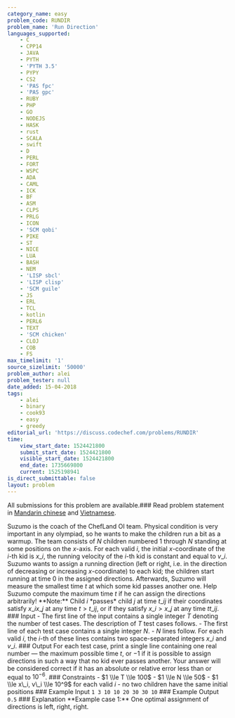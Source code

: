 ```yaml
---
category_name: easy
problem_code: RUNDIR
problem_name: 'Run Direction'
languages_supported:
    - C
    - CPP14
    - JAVA
    - PYTH
    - 'PYTH 3.5'
    - PYPY
    - CS2
    - 'PAS fpc'
    - 'PAS gpc'
    - RUBY
    - PHP
    - GO
    - NODEJS
    - HASK
    - rust
    - SCALA
    - swift
    - D
    - PERL
    - FORT
    - WSPC
    - ADA
    - CAML
    - ICK
    - BF
    - ASM
    - CLPS
    - PRLG
    - ICON
    - 'SCM qobi'
    - PIKE
    - ST
    - NICE
    - LUA
    - BASH
    - NEM
    - 'LISP sbcl'
    - 'LISP clisp'
    - 'SCM guile'
    - JS
    - ERL
    - TCL
    - kotlin
    - PERL6
    - TEXT
    - 'SCM chicken'
    - CLOJ
    - COB
    - FS
max_timelimit: '1'
source_sizelimit: '50000'
problem_author: alei
problem_tester: null
date_added: 15-04-2018
tags:
    - alei
    - binary
    - cook93
    - easy
    - greedy
editorial_url: 'https://discuss.codechef.com/problems/RUNDIR'
time:
    view_start_date: 1524421800
    submit_start_date: 1524421800
    visible_start_date: 1524421800
    end_date: 1735669800
    current: 1525198941
is_direct_submittable: false
layout: problem
---
```

All submissions for this problem are available.### Read problem statement in [Mandarin chinese](http://www.codechef.com/download/translated/COOK93/mandarin/RUNDIR.pdf) and [Vietnamese](http://www.codechef.com/download/translated/COOK93/vietnamese/RUNDIR.pdf).

Suzumo is the coach of the ChefLand OI team. Physical condition is very important in any olympiad, so he wants to make the children run a bit as a warmup. The team consists of $N$ children numbered $1$ through $N$ standing at some positions on the $x$-axis. For each valid $i$, the initial $x$-coordinate of the $i$-th kid is $x\_i$, the running velocity of the $i$-th kid is constant and equal to $v\_i$. Suzumo wants to assign a running direction (left or right, i.e. in the direction of decreasing or increasing $x$-coordinate) to each kid; the children start running at time $0$ in the assigned directions. Afterwards, Suzumo will measure the smallest time $t$ at which some kid passes another one. Help Suzumo compute the maximum time $t$ if he can assign the directions arbitrarily! \*\*Note:\*\* Child $i$ \*passes\* child $j$ at time $t\_{ij}$ if their coordinates satisfy $x\_i x\_j$ at any time $t > t\_{ij}$, or if they satisfy $x\_i > x\_j$ at any time $t t\_{ij}$. ### Input - The first line of the input contains a single integer $T$ denoting the number of test cases. The description of $T$ test cases follows. - The first line of each test case contains a single integer $N$. - $N$ lines follow. For each valid $i$, the $i$-th of these lines contains two space-separated integers $x\_i$ and $v\_i$. ### Output For each test case, print a single line containing one real number — the maximum possible time $t$, or $-1$ if it is possible to assign directions in such a way that no kid ever passes another. Your answer will be considered correct if it has an absolute or relative error less than or equal to $10^{-6}$. ### Constraints - $1 \\le T \\le 100$ - $1 \\le N \\le 50$ - $1 \\le x\_i, v\_i \\le 10^9$ for each valid $i$ - no two children have the same initial positions ### Example Input ``` 1 3 10 10 20 30 30 10 ``` ### Example Output ``` 0.5 ``` ### Explanation \*\*Example case 1:\*\* One optimal assignment of directions is left, right, right.
